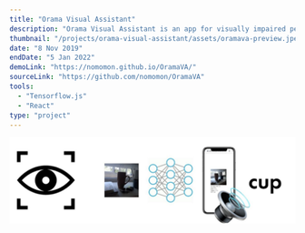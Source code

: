 ```yaml
---
title: "Orama Visual Assistant"
description: "Orama Visual Assistant is an app for visually impaired people that announces objects detected using user's phone camera."
thumbnail: "/projects/orama-visual-assistant/assets/oramava-preview.jpeg"
date: "8 Nov 2019"
endDate: "5 Jan 2022"
demoLink: "https://nomomon.github.io/OramaVA/"
sourceLink: "https://github.com/nomomon/OramaVA"
tools:
  - "Tensorflow.js"
  - "React"
type: "project"
---
```


![orama-va](./assets/oramava-preview.jpeg)
